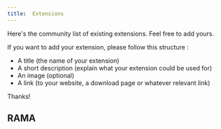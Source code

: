 ```yaml
---
title:  Extensions
---
```



Here's the community list of existing extensions. Feel free to add yours.

If you want to add your extension, please follow this structure : 
- A title (the name of your extension)
- A short description (explain what your extension could be used for)
- An image (optional)
- A link (to your website, a download page or whatever relevant link)

Thanks!

## RAMA
